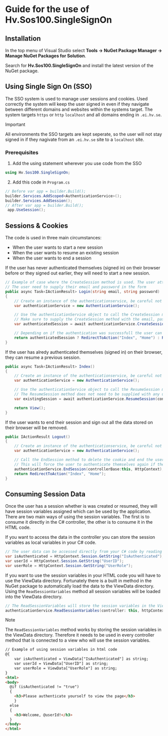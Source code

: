 # Guide for the use of Hv.Sos100.SingleSignOn

## Installation

In the top menu of Visual Studio select **Tools -> NuGet Package Manager -> Manage NuGet Packages for Solution**.

Search for **Hv.Sos100.SingleSignOn** and install the latest version of the NuGet package.

## Using Single Sign On (SSO)

The SSO system is used to manage user sessions and cookies. Used correctly the system will keep the user signed in even if they navigate between different domains and websites within the systems target. The system targets `https` or `http` `localhost` and all domains ending in `.ei.hv.se`.

> [!IMPORTANT]
> All environments the SSO targets are kept seperate, so the user will not stay signed in if they nagivate from an `.ei.hv.se` site to a `localhost` site.

### Prerequisites

1. Add the using statement wherever you use code from the SSO
 
```csharp
using Hv.Sos100.SingleSignOn;
```

2. Add this code in `Program.cs`

```csharp
// Before var app = builder.Build();
builder.Services.AddScoped<AuthenticationService>();
builder.Services.AddSession();
// After var app = builder.Build();
 app.UseSession();
```

## Sessions & Cookies

The code is used in three main circumstances: 
- When the user wants to start a new session
- When the user wants to resume an existing session
- When the user wants to end a session

If the user has never authenticated themselves (signed in) on their browser before or they signed out earlier, they will need to start a new session.

```csharp
// Example of case where the CreateSession method is used. The user attempts to sign in and the html form directs here
// The user need to supply their email and password in the form
public async Task<IActionResult> Login(string email, string password)
{
    // Create an instance of the authenticationservice, be careful not to mix it up with the native .NET AuthenticationService
    var authenticationService = new AuthenticationService();

    // Use the authenticationService object to call the CreateSession method and optionally store the result in a variable
    // Make sure to supply the CreateSession method with the email, password and controllerBase:this, HttpContext
    var authenticatedSession = await authenticationService.CreateSession(email, password, controllerBase:this, HttpContext);

    // Depending on if the authentication was successfull the user can be directed to different pages
    return authenticatedSession ? RedirectToAction("Index", "Home") : RedirectToAction("Privacy", "Home");
}
```

If the user has alredy authenticated themselves (signed in) on their browser, they can resume a previous session.

```csharp
public async Task<IActionResult> Index()
{
    // Create an instance of the authenticationservice, be careful not to mix it up with the native .NET AuthenticationService
    var authenticationService = new AuthenticationService();

    // Use the authenticationService object to call the ResumeSession method and optionally store the result in a variable
    // The ResumeSession method does not need to be supplied with any user information as it checks the browser cookies for a valid token
    var existingSession = await authenticationService.ResumeSession(controllerBase:this, HttpContext);

    return View();
}
```

If the user wants to end their session and sign out all the data stored on their browser will be removed.

```csharp
public IActionResult Logout()
{
    // Create an instance of the authenticationservice, be careful not to mix it up with the native .NET AuthenticationService
    var authenticationService = new AuthenticationService();

    // Call the EndSession method to delete the cookie and end the user´s session
    // This will force the user to authenticate themselves again if they want to have access
    authenticationService.EndSession(controllerBase:this, HttpContext);
    return RedirectToAction("Index", "Home");
}
```

## Consuming Session Data

Once the user has a session whether is was created or resumed, they will have session variables assigned which can be used by the application. There are two main ways of using the session variables. The first is to consume it directly in the C# controller, the other is to consume it in the HTML code.

If you want to access the data in the controller you can store the session variables as local variables in your C# code.

```csharp
// The user data can be accessed directly from your C# code by reading it from the session variables, this can only be done in the controller
var isAuthenticated = HttpContext.Session.GetString("IsAuthenticated");
var userId = HttpContext.Session.GetString("UserID");
var userRole = HttpContext.Session.GetString("UserRole");
```

If you want to use the session variables in your HTML code you will have to use the ViewData directory. Fortunately there is a built in method in the NuGet package to automatically load the data to the ViewData directory. Using the `ReadSessionVariables` method all session variables will be loaded into the ViewData directory.

```csharp
// The ReadSessionVariables will store the session variables in the ViewData directory, they can then be used in the HTML code
authenticationService.ReadSessionVariables(controller: this, httpContext: HttpContext);
```

> [!NOTE]
> The `ReadSessionVariables` method works by storing the session variables in the ViewData directory. Therefore it needs to be used in every controller method that is connected to a view who will use the session variables. 

```html
// Example of using session variables in html code
@{
    var isAuthenticated = ViewData["IsAuthenticated"] as string;
    var userId = ViewData["UserID"] as string;
    var userRole = ViewData["UserRole"] as string;
}
<html>
<body>
  @if (isAuthenticated != "true")
  {
    <h3>Please authenticate yourself to view the page</h3>
    }
  else
  {
    <h3>Welcome, @userId!</h3>
  }
</body>
</html>
```

